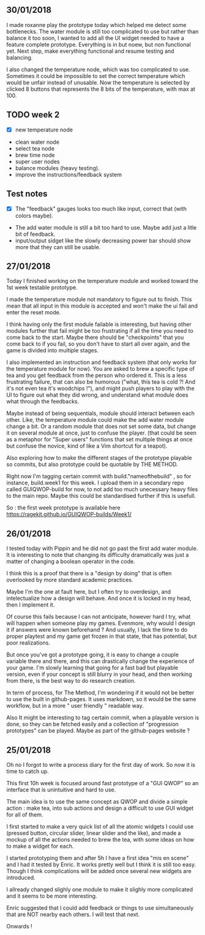 30/01/2018
------

I made roxanne play the prototype today which helped me detect some bottlenecks. The water module is still too complicated to use but rather than balance it too soon, I wanted to add all the UI widget needed to have a feature complete prototype. Everything is in but noew, but non functional yet. Next step, make everything functional and resume testing and balancing.

I also changed the temperature node, which was too complicated to use. Sometimes it could be impossible to set the correct temperature which would be unfair instead of unusable. Now the temperature is selected by clicked 8 buttons that represents the 8 bits of the temperature, with max at 100.


TODO week 2
-----

- [X] new temperature node
- clean water node
- select tea node
- brew time node
- super user nodes
- balance modules (heavy testing).
- improve the instructions/feedback system



Test notes
------
- [X] The "feedback" gauges looks too much like input, correct that (with colors maybe). 
- The add water module is still a bit too hard to use. Maybe add just a litle bit of feedback.
- input/output sidget like the slowly decreasing power bar should show more that they can still be usable.


27/01/2018
-------

Today I finished working on the temperature module and worked toward the 1st week testable prototype.

I made the temperature module not mandatory to figure out to finish. This mean that all input in this module is accepted and won't make the ui fail and enter the reset mode.

I think having only the first module failable is interesting, but having other modules further that fail might be too frustrating if all the time you need to come back to the start. Maybe there should be "checkpoints" that you come back to if you fail, so you don't have to start all over again, and the game is divided into multiple stages.

I also implemented an instruction and feedback system (that only works for the temperature module for now). You are asked to brew a specific type of tea and you get feedback from the person who ordered it. This is a less frustrating failure, that can also be humorous ("what, this tea is cold ?! And it's not even tea it's woodchips !"), and might push players to play with the UI to figure out what they did wrong, and understand what module does what through the feedbacks.

Maybe instead of being sequentials, module should interact between each other. Like, the temperature module could make the add water module change a bit. Or a random module that does not set some data, but change it on several module at once, just to confuse the player. (that could be seen as a metaphor for "Super users" functions that set multiple things at once but confuse the novice, kind of like a Vim shortcut for a teapot).

Also exploring how to make the different stages of the prototype playable so commits, but also prototype could be quotable by THE METHOD.

Right now I'm tagging certain commit with build."nameofthebuild" , so for instance, build.week1 for this week. I upload them in a secondary repo called GUIQWOP-build for now, to not add too much unecessary heavy files to the main repo. Maybe this could be standardised further if this is usefull.

So : the first week prototype is available here https://ragekit.github.io/GUIQWOP-builds/Week1/

26/01/2018
-------

I tested today with Pippin and he did not go past the first add water module. It is interesting to note that changing its difficulty dramatically was just a matter of changing a boolean operator in the code. 

I think this is a proof that there is a "design by doing" that is often overlooked by more standard academic practices. 

Maybe I'm the one at fault here, but I often try to overdesign, and intelectualize how a design will behave. And once it is locked in my head, then I implement it. 

Of course this fails because I can not anticipate, however hard I try, what will happen when someone play my games. Evenmore, why would I design it if answers were known beforehand ? And usually, I lack the time to do proper playtest and my game get frozen in that state, that has potential, but poor realizations.

But once you've got a prototype going, it is easy to change a couple variable there and there, and this can drastically change the experience of your game. I'm slowly learning that going for a fast bad but playable version, even if your concept is still blurry in your head, and then working from there, is the best way to do research creation.

In term of process, for The Method, I'm wondering if it would not be better to use the built in github-pages. It uses markdown, so it would be the same workflow, but in a more " user friendly " readable way.

Also It might be interesting to tag certain commit, when a playable version is done, so they can be fetched easily and a collection of "progression prototypes" can be played. Maybe as part of the github-pages website ?

25/01/2018
---------

Oh no I forgot to write a process diary for the first day of work. So now it is time to catch up.

This first 10h week is focused around fast prototype of a "GUI QWOP" so an interface that is unintuitive and hard to use.

The main idea is to use the same concept as QWOP and divide a simple action : make tea, into sub actions and design a difficult to use GUI widget for all of them.

I first started to make a very quick list of all the atomic widgets I could use (pressed button, circular slider, linear slider and the like), and made a mockup of all the actions needed to brew the tea, with some ideas on how to make a widget for each.

I started prototyping them and after 5h I have a first idea "mis en scene" and I had it tested by Enric. It works pretty well but I think it is still too easy. Though I think complications will be added once several new widgets are introduced. 

I allready changed slighly one module to make it slighly more complicated and it seems to be more interesting.

Enric suggested that I could add feedback or things to use simultaneously that are NOT nearby each others. I will test that next.

Onwards !
